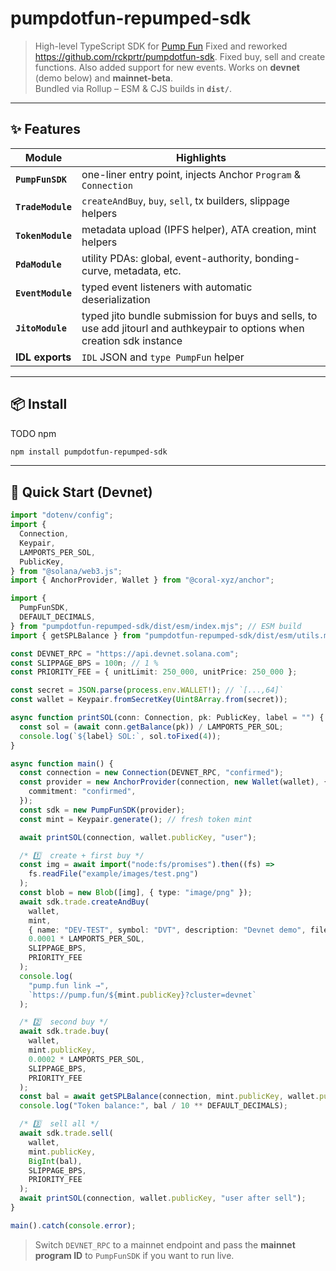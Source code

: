 # pumpdotfun-repumped-sdk

> High-level TypeScript SDK for [Pump Fun](https://pump.fun) Fixed and reworked https://github.com/rckprtr/pumpdotfun-sdk. Fixed buy, sell and create functions. Also added support for new events.
> Works on **devnet** (demo below) and **mainnet-beta**.  
> Bundled via Rollup – ESM & CJS builds in **`dist/`**.

---

## ✨ Features

| Module            | Highlights                                                                                                                |
| ----------------- | ------------------------------------------------------------------------------------------------------------------------- |
| **`PumpFunSDK`**  | one-liner entry point, injects Anchor `Program` & `Connection`                                                            |
| **`TradeModule`** | `createAndBuy`, `buy`, `sell`, tx builders, slippage helpers                                                              |
| **`TokenModule`** | metadata upload (IPFS helper), ATA creation, mint helpers                                                                 |
| **`PdaModule`**   | utility PDAs: global, event-authority, bonding-curve, metadata, etc.                                                      |
| **`EventModule`** | typed event listeners with automatic deserialization                                                                      |
| **`JitoModule`**  | typed jito bundle submission for buys and sells, to use add jitourl and authkeypair to options when creation sdk instance |
| **IDL exports**   | `IDL` JSON and `type PumpFun` helper                                                                                      |

---

## 📦 Install

TODO npm

```bash
npm install pumpdotfun-repumped-sdk
```

---

## 🔨 Quick Start (Devnet)

```ts
import "dotenv/config";
import {
  Connection,
  Keypair,
  LAMPORTS_PER_SOL,
  PublicKey,
} from "@solana/web3.js";
import { AnchorProvider, Wallet } from "@coral-xyz/anchor";

import {
  PumpFunSDK,
  DEFAULT_DECIMALS,
} from "pumpdotfun-repumped-sdk/dist/esm/index.mjs"; // ESM build
import { getSPLBalance } from "pumpdotfun-repumped-sdk/dist/esm/utils.mjs";

const DEVNET_RPC = "https://api.devnet.solana.com";
const SLIPPAGE_BPS = 100n; // 1 %
const PRIORITY_FEE = { unitLimit: 250_000, unitPrice: 250_000 };

const secret = JSON.parse(process.env.WALLET!); // `[...,64]`
const wallet = Keypair.fromSecretKey(Uint8Array.from(secret));

async function printSOL(conn: Connection, pk: PublicKey, label = "") {
  const sol = (await conn.getBalance(pk)) / LAMPORTS_PER_SOL;
  console.log(`${label} SOL:`, sol.toFixed(4));
}

async function main() {
  const connection = new Connection(DEVNET_RPC, "confirmed");
  const provider = new AnchorProvider(connection, new Wallet(wallet), {
    commitment: "confirmed",
  });
  const sdk = new PumpFunSDK(provider);
  const mint = Keypair.generate(); // fresh token mint

  await printSOL(connection, wallet.publicKey, "user");

  /* 1️⃣  create + first buy */
  const img = await import("node:fs/promises").then((fs) =>
    fs.readFile("example/images/test.png")
  );
  const blob = new Blob([img], { type: "image/png" });
  await sdk.trade.createAndBuy(
    wallet,
    mint,
    { name: "DEV-TEST", symbol: "DVT", description: "Devnet demo", file: blob },
    0.0001 * LAMPORTS_PER_SOL,
    SLIPPAGE_BPS,
    PRIORITY_FEE
  );
  console.log(
    "pump.fun link →",
    `https://pump.fun/${mint.publicKey}?cluster=devnet`
  );

  /* 2️⃣  second buy */
  await sdk.trade.buy(
    wallet,
    mint.publicKey,
    0.0002 * LAMPORTS_PER_SOL,
    SLIPPAGE_BPS,
    PRIORITY_FEE
  );
  const bal = await getSPLBalance(connection, mint.publicKey, wallet.publicKey);
  console.log("Token balance:", bal / 10 ** DEFAULT_DECIMALS);

  /* 3️⃣  sell all */
  await sdk.trade.sell(
    wallet,
    mint.publicKey,
    BigInt(bal),
    SLIPPAGE_BPS,
    PRIORITY_FEE
  );
  await printSOL(connection, wallet.publicKey, "user after sell");
}

main().catch(console.error);
```

> Switch `DEVNET_RPC` to a mainnet endpoint and pass the **mainnet program ID** to `PumpFunSDK` if you want to run live.
